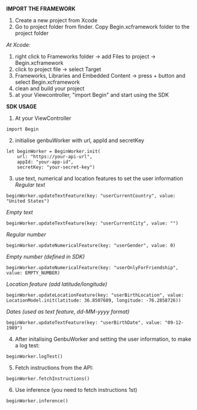 **IMPORT THE FRAMEWORK**

1. Create a new project from Xcode
2. Go to project folder from finder. Copy Begin.xcframework folder to the project folder

*At Xcode:*
1. right click to Frameworks folder -> add Files to project -> Begin.xcframework
2. click to project file -> select Target
3. Frameworks, Libraries and Embedded Content -> press + button and select Begin.xcframework
4. clean and build your project
5. at your Viewcontroller, "import Begin" and start using the SDK

**SDK USAGE**

1. At your ViewController
```
import Begin
```
2. initialise genbuWorker with url, appId and secretKey
```
let beginWorker = BeginWorker.init(
    url: "https://your-api-url",
    appId: "your-app-id",
    secretKey: "your-secret-key")
```
3. use text, numerical and location features to set the user information
*Regular text*
```
beginWorker.updateTextFeature(key: "userCurrentCountry", value: "United States")
```
*Empty text*
```
beginWorker.updateTextFeature(key: "userCurrentCity", value: "")
```
*Regular number*
```
beginWorker.updateNumericalFeature(key: "userGender", value: 0)
```
*Empty number (defined in SDK)*
```
beginWorker.updateNumericalFeature(key: "userOnlyForFriendship", value: EMPTY_NUMBER)
```
*Location feature (add latitude/longitude)*
```
beginWorker.updateLocationFeature(key: "userBirthLocation", value: LocationModel.init(latitude: 36.8507689, longitude: -76.2858726))
```
*Dates (used as text feature, dd-MM-yyyy format)*
```
beginWorker.updateTextFeature(key: "userBirthDate", value: "09-12-1989")
```

4. After initalising GenbuWorker and setting the user information, to make a log test:
```
beginWorker.logTest()
```

5. Fetch instructions from the API:
```
beginWorker.fetchInstructions()
```

6. Use inference (you need to fetch instructions 1st)
```
beginWorker.inference()
```
